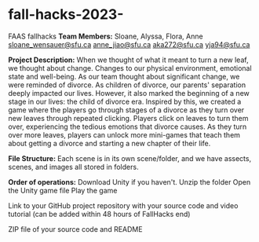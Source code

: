 # fall-hacks-2023-
FAAS fallhacks
**Team Members:**
Sloane, Alyssa, Flora, Anne
sloane_wensauer@sfu.ca
anne_jiao@sfu.ca
aka272@sfu.ca
yja94@sfu.ca 

**Project Description:**
When we thought of what it meant to turn a new leaf, we thought about change. Changes to our physical environment, emotional state and well-being. As our team thought about significant change, we were reminded of divorce. As children of divorce, our parents' separation deeply impacted our lives. However, it also marked the beginning of a new stage in our lives: the child of divorce era. Inspired by this, we created a game where the players go through stages of a divorce as they turn over new leaves through repeated clicking. Players click on leaves to turn them over, experiencing the tedious emotions that divorce causes. As they turn over more leaves, players can unlock more mini-games that teach them about getting a divorce and starting a new chapter of their life.

**File Structure:**
Each scene is in its own scene/folder, and we have assects, scenes, and images all stored in folders. 

**Order of operations:**
Download Unity if you haven't.
Unzip the folder
Open the Unity game file 
Play the game 

Link to your GitHub project repository with your source code and video tutorial (can be added within 48 hours of FallHacks end)

ZIP file of your source code and README
